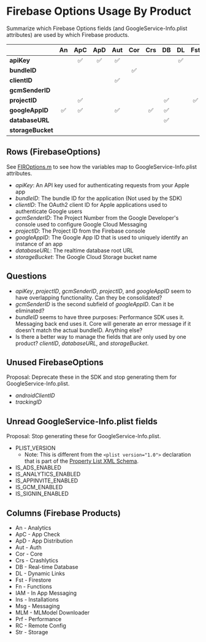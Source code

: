 # Firebase Options Usage By Product

Summarize which Firebase Options fields (and GoogleService-Info.plist attributes) are used by which Firebase products.

|                       | An    | ApC   | ApD   | Aut   | Cor   | Crs   | DB    | DL    | Fst   | Fn    | IAM   | Ins   | Msg   | MLM   | Prf   | RC    | Str   |
|   :---                | :---: | :---: | :---: | :---: | :---: | :---: | :---: | :---: | :---: | :---: | :---: | :---: | :---: | :---: | :---: | :---: | :---: |
| **apiKey**            |       |  ✅   |  ✅  |  ✅   |       |       |       |  ✅   |       |       |  ✅   |  ✅   |       |     |  ✅  |   ✅    |      |
| **bundleID**          |       |       |       |       |   ✅  |       |       |       |       |       |       |       |       |       | ✅   |       |     |
| **clientID**          |       |       |       |  ✅   |       |       |       |       |       |       |       |       |       |       |       |       |     |
| **gcmSenderID**       |       |       |       |       |       |       |       |       |       |       |   ✅  |   ✅  |  ✅  |       |       |  ✅   |      |
| **projectID**         |       |   ✅  |       |       |       |       |   ✅ |       |  ✅  |  ✅   |        |  ✅   |       |  ✅  |   ✅  |  ✅   |       |
| **googleAppID**       |   ✅  |  ✅   |       |  ✅  |       |  ✅   |   ✅ |       |       |       |   ✅   |   ✅  | ✅   |       |  ✅   |   ✅ |   ✅ |
| **databaseURL**       |       |       |       |       |       |       |   ✅  |       |       |       |       |       |       |       |       |       |       |
| **storageBucket**     |       |       |       |       |       |       |       |       |       |       |       |       |       |       |       |       |   ✅   |


## Rows (FirebaseOptions)
See [FIROptions.m](https://github.com/firebase/firebase-ios-sdk/blob/main/FirebaseCore/Sources/FIROptions.m) to see how the variables map
to GoogleService-Info.plist attributes.

* *apiKey*: An API key used for authenticating requests from your Apple app
* *bundleID*: The bundle ID for the application (Not used by the SDK)
* *clientID*: The OAuth2 client ID for Apple applications used to authenticate Google users
* *gcmSenderID*: The Project Number from the Google Developer's console used to configure Google Cloud Messaging
* *projectID*: The Project ID from the Firebase console
* *googleAppID*: The Google App ID that is used to uniquely identify an instance of an app
* *databaseURL*: The realtime database root URL
* *storageBucket*: The Google Cloud Storage bucket name

## Questions

* *apiKey*, *projectID*, *gcmSenderID*, *projectID*, and *googleAppID* seem to have overlapping
  functionality. Can they be consolidated?
* *gcmSenderID* is the second subfield of *googleAppID*. Can it be eliminated?
* *bundleID* seems to have three purposes: Performance SDK uses it. Messaging back end uses it. Core
  will generate an error message if it doesn't match the actual bundleID. Anything else?
* Is there a better way to manage the fields that are only used by one product? *clientID*, *databaseURL*,
  and *storageBucket*.

## Unused FirebaseOptions
Proposal: Deprecate these in the SDK and stop generating them for GoogleService-Info.plist.

* *androidClientID*
* *trackingID*

## Unread GoogleService-Info.plist fields
Proposal: Stop generating these for GoogleService-Info.plist.

 * PLIST_VERSION
   * Note: This is different from the `<plist version="1.0">` declaration that is part of the
     [Property List XML Schema](https://www.apple.com/DTDs/PropertyList-1.0.dtd).
 * IS_ADS_ENABLED
 * IS_ANALYTICS_ENABLED
 * IS_APPINVITE_ENABLED
 * IS_GCM_ENABLED
 * IS_SIGNIN_ENABLED

## Columns (Firebase Products)
* An - Analytics
* ApC - App Check
* ApD - App Distribution
* Aut - Auth
* Cor - Core
* Crs - Crashlytics
* DB - Real-time Database
* DL - Dynamic Links
* Fst - Firestore
* Fn - Functions
* IAM - In App Messaging
* Ins - Installations
* Msg - Messaging
* MLM - MLModel Downloader
* Prf - Performance
* RC - Remote Config
* Str - Storage
